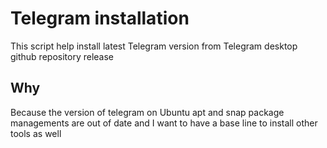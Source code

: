 # Telegram installation

This script help install latest Telegram version from Telegram desktop github repository release

## Why

Because the version of telegram on Ubuntu apt and snap package managements are out of date and I want to have a base line to install other tools as well
